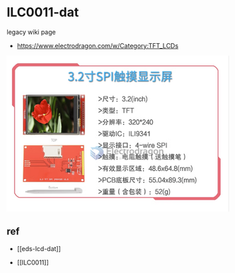 
# ILC0011-dat 

legacy wiki page
- https://www.electrodragon.com/w/Category:TFT_LCDs



![](2023-11-06-17-07-31.png)


## ref 

- [[eds-lcd-dat]]

- [[ILC0011]]